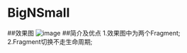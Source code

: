 # BigNSmall
##效果图
![image](https://github.com/VolodymyrCj/BigNSmall/blob/master/attachment/BigNSmall.gif)
##简介及优点
1.效果图中为两个Fragment;<br>
2.Fragment切换不走生命周期;
